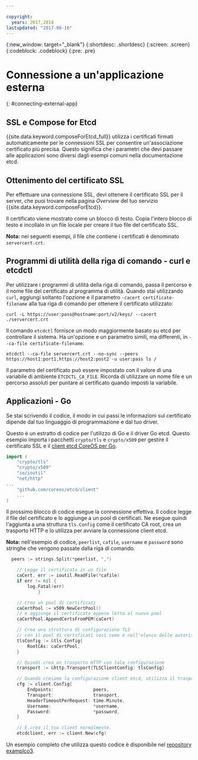 ```yaml
---

copyright:
  years: 2017,2018
lastupdated: "2017-06-16"
---
```


{:new_window: target="_blank"}
{:shortdesc: .shortdesc}
{:screen: .screen}
{:codeblock: .codeblock}
{:pre: .pre}

# Connessione a un'applicazione esterna
{: #connecting-external-app}

## SSL e Compose for Etcd

{{site.data.keyword.composeForEtcd_full}} utilizza i certificati firmati automaticamente per le connessioni SSL per consentire un'associazione certificato più precisa. Questo significa che i parametri che devi passare alle applicazioni sono diversi dagli esempi comuni nella documentazione etcd.

## Ottenimento del certificato SSL

Per effettuare una connessione SSL, devi ottenere il certificato SSL per il server, che puoi trovare nella pagina *Overview* del tuo servizio {{site.data.keyword.composeForEtcd}}.

Il certificato viene mostrato come un blocco di testo. Copia l'intero blocco di testo e incollalo in un file locale per creare il tuo file del certificato SSL.

**Nota:** nei seguenti esempi, il file che contiene i certificati è denominato `servercert.crt`.

## Programmi di utilità della riga di comando - curl e etcdctl

Per utilizzare i programmi di utilità della riga di comando, passa il percorso e il nome file del certificato al programma di utilità. 
Quando stai utilizzando `curl`, aggiungi soltanto l'opzione e il parametro `-cacert certificate-filename` alla tua riga di comando per ottenere il certificato utilizzato:

```shell
curl -L https://user:pass@hostname:port/v2/keys/ --cacert ./servercert.crt

```

Il comando `etcdctl` fornisce un modo maggiormente basato su etcd per controllare il sistema. Ha un'opzione e un parametro simili, ma differenti, in `--ca-file certificate-filename`.

```shell
etcdctl --ca-file servercert.crt --no-sync --peers https://host1:port1,https://host2:post2 -u user:pass ls /

```

Il parametro del certificato può essere impostato con il valore di una variabile di ambiente `ETCDCTL_CA_FILE`. Ricorda di utilizzare un nome file e un percorso assoluti per puntare al certificato quando imposti la variabile.

## Applicazioni - Go

Se stai scrivendo il codice, il modo in cui passi le informazioni sul certificato dipende dal tuo linguaggio di programmazione e dal tuo driver. 

Questo è un estratto di codice per l'utilizzo di Go e il driver Go etcd. Questo esempio importa i pacchetti `crypto/tls` e `crypto/x509` per gestire il certificato SSL e il [client etcd CoreOS per Go](https://godoc.org/github.com/coreos/etcd/client).

```go
import (
	"crypto/tls"
	"crypto/x509"
	"io/ioutil"
	"net/http"
...
	"github.com/coreos/etcd/client"
	...
)
```

Il prossimo blocco di codice esegue la connessione effettiva. Il codice legge il file del certificato e lo aggiunge a un pool di certificati. Ne esegue quindi l'aggiunta a una struttura `tls.Config` come il certificato CA root, crea un trasporto HTTP e lo utilizza per avviare la connessione client etcd.

**Nota:** nell'esempio di codice, `peerlist`, `cafile`, `username` e `password` sono stringhe che vengono passate dalla riga di comando.


```go
  peers := strings.Split(*peerlist, ",")

	// Legge il certificato in un file
	caCert, err := ioutil.ReadFile(*cafile)
	if err != nil {
		log.Fatal(err)
			}

	// Crea un pool di certificati
	caCertPool := x509.NewCertPool()
	// e aggiunge il certificato appena letto al nuovo pool
	caCertPool.AppendCertsFromPEM(caCert)

	// Crea una struttura di configurazione TLS
	// con il pool di certificati così come è nell'elenco delle autorità di certificazione
	tlsConfig := &tls.Config{
		RootCAs: caCertPool,
	}

	// Quindi crea un trasporto HTTP con tale configurazione
	transport := &http.Transport{TLSClientConfig: tlsConfig}

	// Quando creiamo la configurazione client etcd, utilizza il trasporto
	cfg := client.Config{
		Endpoints:               peers,
		Transport:               transport,
		HeaderTimeoutPerRequest: time.Minute,
		Username:                *username,
		Password:                *password,
	}

	// E crea il tuo client normalmente. 
	etcdclient, err := client.New(cfg)
```

Un esempio completo che utilizza questo codice è disponibile nel [repository examplco3](https://github.com/compose-ex/examplco3).

